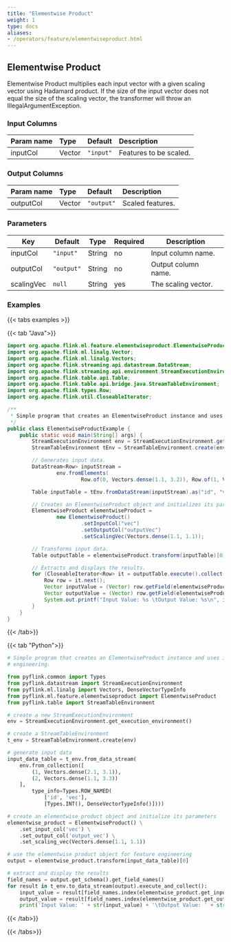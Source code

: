 ```yaml
---
title: "Elementwise Product"
weight: 1
type: docs
aliases:
- /operators/feature/elementwiseproduct.html
---
```


<!--
Licensed to the Apache Software Foundation (ASF) under one
or more contributor license agreements.  See the NOTICE file
distributed with this work for additional information
regarding copyright ownership.  The ASF licenses this file
to you under the Apache License, Version 2.0 (the
"License"); you may not use this file except in compliance
with the License.  You may obtain a copy of the License at

  http://www.apache.org/licenses/LICENSE-2.0

Unless required by applicable law or agreed to in writing,
software distributed under the License is distributed on an
"AS IS" BASIS, WITHOUT WARRANTIES OR CONDITIONS OF ANY
KIND, either express or implied.  See the License for the
specific language governing permissions and limitations
under the License.
-->

## Elementwise Product

Elementwise Product multiplies each input vector with a given scaling vector using 
Hadamard product. If the size of the input vector does not equal the size of the 
scaling vector, the transformer will throw an IllegalArgumentException.

### Input Columns

| Param name | Type   | Default   | Description            |
|:-----------|:-------|:----------|:-----------------------|
| inputCol   | Vector | `"input"` | Features to be scaled. |

### Output Columns

| Param name | Type   | Default    | Description      |
|:-----------|:-------|:-----------|:-----------------|
| outputCol  | Vector | `"output"` | Scaled features. |

### Parameters

| Key        | Default    | Type   | Required | Description         |
|------------|------------|--------|----------|---------------------|
| inputCol   | `"input"`  | String | no       | Input column name.  |
| outputCol  | `"output"` | String | no       | Output column name. |
| scalingVec | `null`     | String | yes      | The scaling vector. |
### Examples

{{< tabs examples >}}

{{< tab "Java">}}

```java
import org.apache.flink.ml.feature.elementwiseproduct.ElementwiseProduct;
import org.apache.flink.ml.linalg.Vector;
import org.apache.flink.ml.linalg.Vectors;
import org.apache.flink.streaming.api.datastream.DataStream;
import org.apache.flink.streaming.api.environment.StreamExecutionEnvironment;
import org.apache.flink.table.api.Table;
import org.apache.flink.table.api.bridge.java.StreamTableEnvironment;
import org.apache.flink.types.Row;
import org.apache.flink.util.CloseableIterator;

/**
 * Simple program that creates an ElementwiseProduct instance and uses it for feature engineering.
 */
public class ElementwiseProductExample {
    public static void main(String[] args) {
        StreamExecutionEnvironment env = StreamExecutionEnvironment.getExecutionEnvironment();
        StreamTableEnvironment tEnv = StreamTableEnvironment.create(env);

        // Generates input data.
        DataStream<Row> inputStream =
                env.fromElements(
                        Row.of(0, Vectors.dense(1.1, 3.2)), Row.of(1, Vectors.dense(2.1, 3.1)));

        Table inputTable = tEnv.fromDataStream(inputStream).as("id", "vec");

        // Creates an ElementwiseProduct object and initializes its parameters.
        ElementwiseProduct elementwiseProduct =
                new ElementwiseProduct()
                        .setInputCol("vec")
                        .setOutputCol("outputVec")
                        .setScalingVec(Vectors.dense(1.1, 1.1));

        // Transforms input data.
        Table outputTable = elementwiseProduct.transform(inputTable)[0];

        // Extracts and displays the results.
        for (CloseableIterator<Row> it = outputTable.execute().collect(); it.hasNext(); ) {
            Row row = it.next();
            Vector inputValue = (Vector) row.getField(elementwiseProduct.getInputCol());
            Vector outputValue = (Vector) row.getField(elementwiseProduct.getOutputCol());
            System.out.printf("Input Value: %s \tOutput Value: %s\n", inputValue, outputValue);
        }
    }
}

```

{{< /tab>}}

{{< tab "Python">}}

```python
# Simple program that creates an ElementwiseProduct instance and uses it for feature
# engineering.

from pyflink.common import Types
from pyflink.datastream import StreamExecutionEnvironment
from pyflink.ml.linalg import Vectors, DenseVectorTypeInfo
from pyflink.ml.feature.elementwiseproduct import ElementwiseProduct
from pyflink.table import StreamTableEnvironment

# create a new StreamExecutionEnvironment
env = StreamExecutionEnvironment.get_execution_environment()

# create a StreamTableEnvironment
t_env = StreamTableEnvironment.create(env)

# generate input data
input_data_table = t_env.from_data_stream(
    env.from_collection([
        (1, Vectors.dense(2.1, 3.1)),
        (2, Vectors.dense(1.1, 3.3))
    ],
        type_info=Types.ROW_NAMED(
            ['id', 'vec'],
            [Types.INT(), DenseVectorTypeInfo()])))

# create an elementwise product object and initialize its parameters
elementwise_product = ElementwiseProduct() \
    .set_input_col('vec') \
    .set_output_col('output_vec') \
    .set_scaling_vec(Vectors.dense(1.1, 1.1))

# use the elementwise product object for feature engineering
output = elementwise_product.transform(input_data_table)[0]

# extract and display the results
field_names = output.get_schema().get_field_names()
for result in t_env.to_data_stream(output).execute_and_collect():
    input_value = result[field_names.index(elementwise_product.get_input_col())]
    output_value = result[field_names.index(elementwise_product.get_output_col())]
    print('Input Value: ' + str(input_value) + '\tOutput Value: ' + str(output_value))

```

{{< /tab>}}

{{< /tabs>}}
